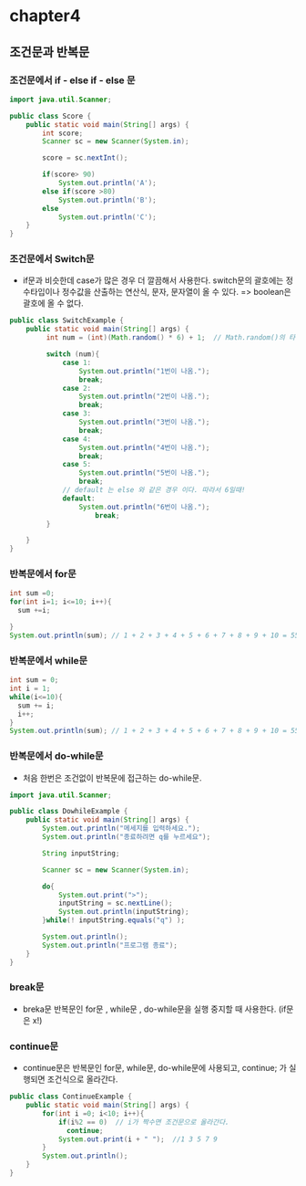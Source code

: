 # chapter4
## 조건문과 반복문

### 조건문에서 if - else if - else 문 

```java
import java.util.Scanner;

public class Score {
    public static void main(String[] args) {
        int score;
        Scanner sc = new Scanner(System.in);

        score = sc.nextInt();

        if(score> 90)
            System.out.println('A');
        else if(score >80)
            System.out.println('B');
        else
            System.out.println('C');
    }
}
```

### 조건문에서 Switch문 
* if문과 비슷한데 case가 많은 경우 더 깔끔해서 사용한다. switch문의 괄호에는 정수타입이나 정수값을 산출하는 연산식, 문자, 문자열이 올 수 있다.  => boolean은 괄호에 올 수 없다. <br>


```java
public class SwitchExample {
    public static void main(String[] args) {
         int num = (int)(Math.random() * 6) + 1;  // Math.random()의 타입은 double 형.

         switch (num){
             case 1:
                 System.out.println("1번이 나옴.");
                 break;
             case 2:
                 System.out.println("2번이 나옴.");
                 break;
             case 3:
                 System.out.println("3번이 나옴.");
                 break;
             case 4:
                 System.out.println("4번이 나옴.");
                 break;
             case 5:
                 System.out.println("5번이 나옴.");
                 break;
             // default 는 else 와 같은 경우 이다. 따라서 6일때!
             default:
                 System.out.println("6번이 나옴.");
                     break;
         }

    }
}
```

### 반복문에서 for문

```java
int sum =0;
for(int i=1; i<=10; i++){
  sum +=i;

}
System.out.println(sum); // 1 + 2 + 3 + 4 + 5 + 6 + 7 + 8 + 9 + 10 = 55.
```

### 반복문에서 while문 

```java
int sum = 0;
int i = 1;
while(i<=10){
  sum += i;
  i++;
}
System.out.println(sum); // 1 + 2 + 3 + 4 + 5 + 6 + 7 + 8 + 9 + 10 = 55.
```

### 반복문에서 do-while문
* 처음 한번은 조건없이 반복문에 접근하는 do-while문.

```java
import java.util.Scanner;

public class DowhileExample {
    public static void main(String[] args) {
        System.out.println("메세지를 입력하세요.");
        System.out.println("종료하려면 q를 누르세요");

        String inputString;

        Scanner sc = new Scanner(System.in);

        do{
            System.out.print(">");
            inputString = sc.nextLine();
            System.out.println(inputString);
        }while(! inputString.equals("q") );

        System.out.println();
        System.out.println("프로그램 종료");
    }
}
```


### break문
* breka문 반복문인 for문 , while문 , do-while문을 실행 중지할 때 사용한다. (if문은 x!) 

### continue문

* continue문은 반복문인 for문, while문, do-while문에 사용되고, continue; 가 실행되면 조건식으로 올라간다. 

```java
public class ContinueExample {
    public static void main(String[] args) {
        for(int i =0; i<10; i++){
            if(i%2 == 0)  // i가 짝수면 조건문으로 올라간다.
              continue; 
            System.out.print(i + " ");  //1 3 5 7 9
        }
        System.out.println(); 
    }
}
```

